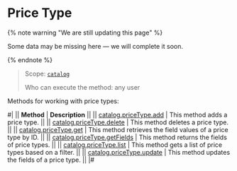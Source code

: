 # Price Type

{% note warning "We are still updating this page" %}

Some data may be missing here — we will complete it soon.

{% endnote %}

> Scope: [`catalog`](../../scopes/permissions.md)
>
> Who can execute the method: any user

Methods for working with price types:

#|
|| **Method** | **Description** ||
|| [catalog.priceType.add](./catalog-price-type-add.md) | This method adds a price type. ||
|| [catalog.priceType.delete](./catalog-price-type-delete.md) | This method deletes a price type. ||
|| [catalog.priceType.get](./catalog-price-type-get.md) | This method retrieves the field values of a price type by ID. ||
|| [catalog.priceType.getFields](./catalog-price-type-get-fields.md) | This method returns the fields of price types. ||
|| [catalog.priceType.list](./catalog-price-type-list.md) | This method gets a list of price types based on a filter. ||
|| [catalog.priceType.update](./catalog-price-type-update.md) | This method updates the fields of a price type. ||
|#